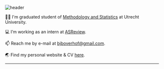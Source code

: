 
![header](https://capsule-render.vercel.app/api?type=waving&color=auto&height=300&section=header&text=Hello%20World!%&fontSize=90&animation=fadeIn&fontAlignY=38)

👨‍🎓 I'm graduated student of [Methodology and Statistics](https://www.uu.nl/masters/en/methodology-and-statistics-behavioural-biomedical-and-social-sciences) at Utrecht University.  

:computer: I’m working as an intern at [ASReview](https://github.com/asreview).  

📫 Reach me by e-mail at bjboverhof@gmail.com.  

:earth_asia: Find my personal website & CV [here](https://bartjanboverhof.github.io).  

---
